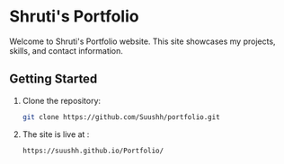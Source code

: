 # Shruti's Portfolio

Welcome to Shruti's Portfolio website. This site showcases my projects, skills, and contact information.

## Getting Started

1. Clone the repository:
   ```sh
   git clone https://github.com/Suushh/portfolio.git
2. The site is live at :
    ```sh
    https://suushh.github.io/Portfolio/
